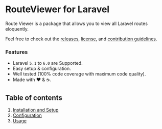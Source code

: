 # RouteViewer for Laravel

Route Viewer is a package that allows you to view all Laravel routes eloquently.

Feel free to check out the [releases](https://github.com/ARCANEDEV/LaravelMarkdown/releases), [license](https://github.com/ARCANEDEV/LaravelMarkdown/blob/master/LICENSE.md), and [contribution guidelines](https://github.com/ARCANEDEV/LaravelMarkdown/blob/master/CONTRIBUTING.md).

### Features

  * Laravel `5.1` to `6.0` are Supported.
  * Easy setup & configuration.
  * Well tested (100% code coverage with maximum code quality).
  * Made with :heart: &amp; :coffee:.

## Table of contents

  1. [Installation and Setup](1.Installation-and-Setup.md)
  2. [Configuration](2.Configuration.md)
  3. [Usage](3.Usage.md)
